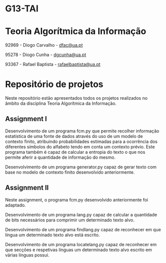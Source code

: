# G13-TAI

# Teoria Algorítmica da Informação

92969 - Diogo Carvalho - dfac@ua.pt

95278 - Diogo Cunha - dgcunha@ua.pt

93367 - Rafael Baptista - rafaelbaptista@ua.pt


# Repositório de projetos

Neste repositório estão apresentados todos os projetos realizados no âmbito da disciplina Teoria Algorítmica da Informação.

## Assignment I

Desenvolvimento de um programa fcm.py que permite recolher informação estatística de uma fonte de dados através do uso de um modelo de contexto finito, atribuindo probabilidades estimadas para a ocorrência dos diferentes símbolos do alfabeto tendo em conta um contexto prévio. Este programa também é capaz de calcular a entropia do texto o que nos permite aferir a quantidade de informação do mesmo.

Desenvolvimento de um programa generator.py capaz de gerar texto com base no modelo de contexto finito desenvolvido anteriormente.


## Assignment II

Neste assignment, o programa fcm.py desenvolvido anteriormente foi adaptado.

Desenvolvimento de um programa lang.py capaz de calcular a quantidade de bits necessários para comprimir um determinado texto alvo.

Desenvolvimento de um programa findlang.py capaz de reconhecer em que língua um determinado texto alvo está escrito.

Desenvolvimento de um programa locatelang.py capaz de reconhecer em que secções e respetivas línguas um determinado texto alvo escrito em várias línguas possui.
